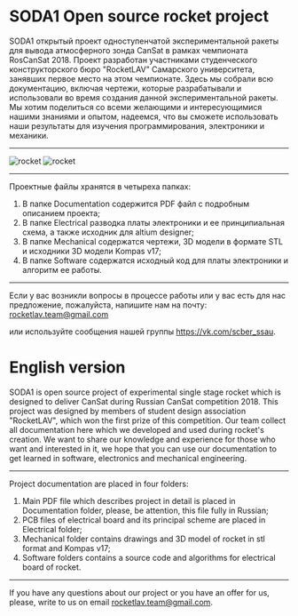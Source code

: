 # SODA1 Open source rocket project
SODA1 открытый проект одноступенчатой экспериментальной ракеты для вывода атмосферного зонда CanSat в рамках чемпионата RosCanSat 2018. Проект разработан участниками студенческого конструкторского бюро "RocketLAV" Самарского университета, занявших первое место на этом чемпионате. Здесь мы собрали всю документацию, включая чертежи, которые разрабатывали и использовали во время создания данной экспериментальной ракеты. Мы хотим поделиться со всеми желающими и интересующимися нашими знаниями и опытом, надеемся, что вы сможете использовать наши результаты для изучения программирования, электроники и механики. 
***

![rocket](https://pp.userapi.com/c849328/v849328160/23731/8C4yJ5hwJxU.jpg)
![rocket](https://pp.userapi.com/c849328/v849328160/2375f/yUW1HfpB1fo.jpg)

***

Проектные файлы хранятся в четыреха папках:
1. В папке Documentation содержится PDF файл с подробным описанием проекта;
2. В папке Electrical разводка платы электроники и ее принципиальная схема, а также исходник для altium designer;
3. В папке Mechanical содержатся чертежи, 3D модели в формате STL и исходники 3D модели Kompas v17;
4. В папке Software содержатся исходный код для платы электроники и алгоритм ее работы.

***

Если у вас возникли вопросы в процессе работы или у вас есть для нас предложение, пожалуйста, напишите нам на почту: rocketlav.team@gmail.com


или используйте сообщения нашей группы https://vk.com/scber_ssau.

# English version


SODA1 is open source project of experimental single stage rocket which is designed to deliver CanSat during Russian CanSat competition 2018. This project was designed by members of student design association "RocketLAV", which won the first prize of this competition. Our team collect all documentation here which we developed and used during rocket's creation. We want to share our knowledge and experience for those who want and interested in it, we hope that you can use our documentation to get learned in software, electronics and mechanical engineering. 

***

Project documentation are placed in four folders:
1. Main PDF file which describes project in detail is placed in Documentation folder, please, be attention, this file fully in Russian;
2. PCB files of electrical board and its principal scheme are placed in Electrical folder; 
3. Mechanical folder contains drawings and 3D model of rocket in stl format and Kompas v17;
4. Software folders contains a source code and algorithms for electrical board of rocket.

***

If you have any questions about our project or you have an offer for us, please, write to us on email rocketlav.team@gmail.com.


